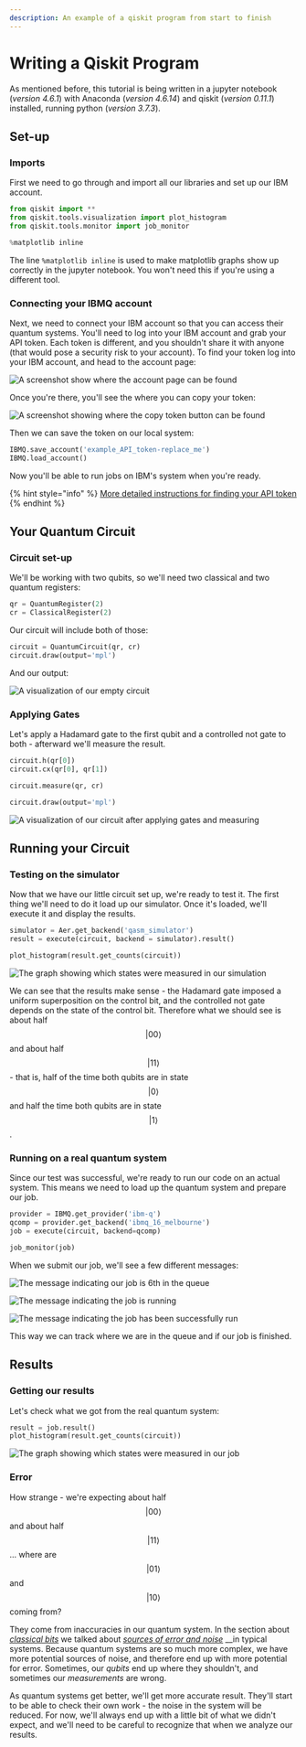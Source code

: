 ```yaml
---
description: An example of a qiskit program from start to finish
---
```


# Writing a Qiskit Program

As mentioned before, this tutorial is being written in a jupyter notebook \(_version 4.6.1_\) with Anaconda \(_version 4.6.14_\) and qiskit \(_version 0.11.1_\) installed, running python \(_version 3.7.3_\).

## Set-up

### Imports

First we need to go through and import all our libraries and set up our IBM account.

```python
from qiskit import **
from qiskit.tools.visualization import plot_histogram
from qiskit.tools.monitor import job_monitor

%matplotlib inline
```

The line `%matplotlib inline` is used to make matplotlib graphs show up correctly in the jupyter notebook. You won't need this if you're using a different tool.

### Connecting your IBMQ account

Next, we need to connect your IBM account so that you can access their quantum systems. You'll need to log into your IBM account and grab your API token. Each token is different, and you shouldn't share it with anyone \(that would pose a security risk to your account\). To find your token log into your IBM account, and head to the account page:

![A screenshot show where the account page can be found](../.gitbook/assets/image%20%2833%29.png)

Once you're there, you'll see the where you can copy your token:

![A screenshot showing where the copy token button can be found](../.gitbook/assets/image%20%2849%29.png)

Then we can save the token on our local system:

```python
IBMQ.save_account('example_API_token-replace_me')
IBMQ.load_account()
```

Now you'll be able to run jobs on IBM's system when you're ready.

{% hint style="info" %}
[More detailed instructions for finding your API token](https://qiskit.org/documentation/install.html#access-ibm-quantum-systems)
{% endhint %}

## Your Quantum Circuit

### Circuit set-up

We'll be working with two qubits, so we'll need two classical and two quantum registers:

```python
qr = QuantumRegister(2)
cr = ClassicalRegister(2)
```

Our circuit will include both of those:

```python
circuit = QuantumCircuit(qr, cr)
circuit.draw(output='mpl')
```

And our output:

![A visualization of our empty circuit](../.gitbook/assets/image%20%2840%29.png)

### Applying Gates

Let's apply a Hadamard gate to the first qubit and a controlled not gate to both - afterward we'll measure the result.

```python
circuit.h(qr[0])
circuit.cx(qr[0], qr[1])

circuit.measure(qr, cr)

circuit.draw(output='mpl')
```

![A visualization of our circuit after applying gates and measuring](../.gitbook/assets/image%20%2810%29.png)

## Running your Circuit

### Testing on the simulator

Now that we have our little circuit set up, we're ready to test it. The first thing we'll need to do it load up our simulator. Once it's loaded, we'll execute it and display the results.

```python
simulator = Aer.get_backend('qasm_simulator')
result = execute(circuit, backend = simulator).result()

plot_histogram(result.get_counts(circuit))
```

![The graph showing which states were measured in our simulation](../.gitbook/assets/index.png)

We can see that the results make sense - the Hadamard gate imposed a uniform superposition on the control bit, and the controlled not gate depends on the state of the control bit. Therefore what we should see is about half $$|00\rangle$$ and about half $$|11\rangle$$ - that is, half of the time both qubits are in state $$|0\rangle$$ and half the time both qubits are in state $$|1\rangle$$.

### Running on a real quantum system

Since our test was successful, we're ready to run our code on an actual system. This means we need to load up the quantum system and prepare our job.

```python
provider = IBMQ.get_provider('ibm-q')
qcomp = provider.get_backend('ibmq_16_melbourne')
job = execute(circuit, backend=qcomp)

job_monitor(job)
```

When we submit our job, we'll see a few different messages:

![The message indicating our job is 6th in the queue](../.gitbook/assets/image%20%289%29.png)

![The message indicating the job is running](../.gitbook/assets/image%20%2841%29.png)

![The message indicating the job has been successfully run](../.gitbook/assets/image%20%2821%29.png)

This way we can track where we are in the queue and if our job is finished.

## Results

### Getting our results

Let's check what we got from the real quantum system:

```python
result = job.result()
plot_histogram(result.get_counts(circuit))
```

![The graph showing which states were measured in our job](../.gitbook/assets/index%20%281%29.png)

### Error

How strange - we're expecting about half $$|00\rangle$$ and about half $$|11\rangle$$... where are $$|01\rangle$$ and $$|10\rangle$$ coming from?

They come from inaccuracies in our quantum system. In the section about [_classical bits_](../qubits/classical-bits.md) we talked about [_sources of error and noise_](../qubits/classical-bits.md#fault-detection) __in typical systems. Because quantum systems are so much more complex, we have more potential sources of noise, and therefore end up with more potential for error. Sometimes, our _qubits_ end up where they shouldn't, and sometimes our _measurements_ are wrong.

As quantum systems get better, we'll get more accurate result. They'll start to be able to check their own work - the noise in the system will be reduced. For now, we'll always end up with a little bit of what we didn't expect, and we'll need to be careful to recognize that when we analyze our results.

